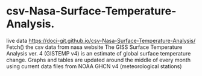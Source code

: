 # csv-Nasa-Surface-Temperature-Analysis.
live data https://doci-git.github.io/csv-Nasa-Surface-Temperature-Analysis/
Fetch() the csv data from nasa website 
The GISS Surface Temperature Analysis ver. 4 (GISTEMP v4) is an estimate of global surface temperature change. Graphs and tables are updated around the middle of every month using current data files from NOAA GHCN v4 (meteorological stations) 
